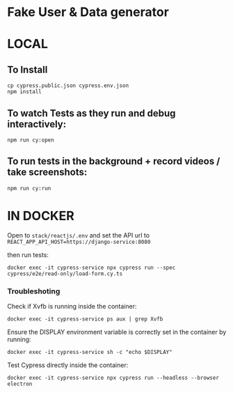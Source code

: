 # Fake User & Data generator


# LOCAL

## To Install
```
cp cypress.public.json cypress.env.json
npm install
```

## To watch Tests as they run and debug interactively:
```
npm run cy:open
```

## To run tests in the background + record videos / take screenshots:
```
npm run cy:run
```

# IN DOCKER

Open to `stack/reactjs/.env` and set the API url to `REACT_APP_API_HOST=https://django-service:8080`

then run tests:
```
docker exec -it cypress-service npx cypress run --spec cypress/e2e/read-only/load-form.cy.ts
```


### Troubleshoting
Check if Xvfb is running inside the container:
```
docker exec -it cypress-service ps aux | grep Xvfb
```

Ensure the DISPLAY environment variable is correctly set in the container by running:
```
docker exec -it cypress-service sh -c "echo $DISPLAY"
```


Test Cypress directly inside the container:
```
docker exec -it cypress-service npx cypress run --headless --browser electron
```
